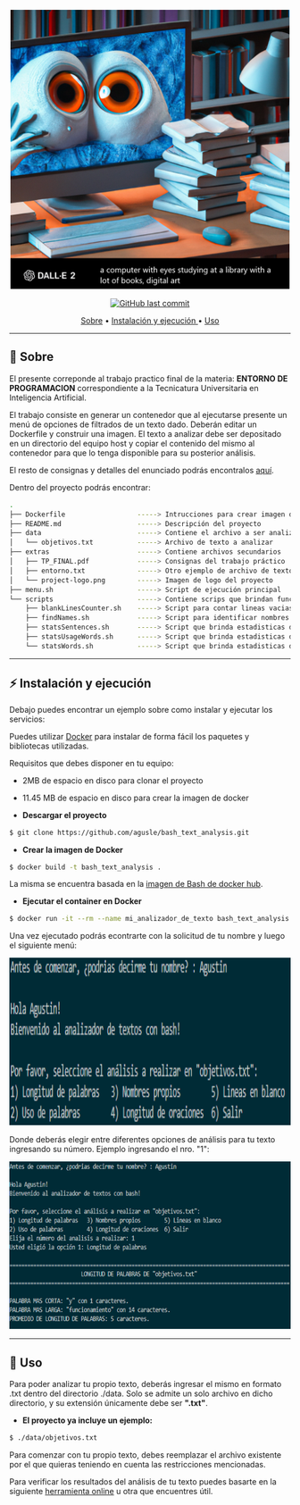 <p align="center">
    <img src="https://github.com/agusle/bash_text_analysis/blob/main/extras/project-logo.png" width = 500 height = 500>
</p>

<p align="center">
    <a href="https://github.com/agusle/bash_text_analysis/commits/main">
    <img src="https://img.shields.io/github/last-commit/agusle/bash_text_analysis?logo=Github"
         alt="GitHub last commit">
</p>

<p align="center">
  <a href="#-sobre">Sobre</a> • 
  <a href="#%EF%B8%8F-instalación-y-ejecución">Instalación y ejecución </a> •
  <a href="#-uso">Uso</a>
</p>

------------------

## 📖 Sobre
El presente correponde al trabajo practico final de la materia: **ENTORNO DE PROGRAMACION** correspondiente a la Tecnicatura Universitaria en Inteligencia Artificial.

El trabajo consiste en generar un contenedor que al ejecutarse presente un menú de
opciones de filtrados de un texto dado. Deberán editar un Dockerfile y construir una imagen.
El texto a analizar debe ser depositado en un directorio del equipo host y copiar el contenido
del mismo al contenedor para que lo tenga disponible para su posterior análisis.

El resto de consignas y detalles del enunciado podrás encontralos [aquí](https://github.com/agusle/bash_text_analysis/blob/main/extras/TP_FINAL.pdf).

Dentro del proyecto podrás encontrar:
```bash
.
├── Dockerfile                  -----> Intrucciones para crear imagen de Docker
├── README.md                   -----> Descripción del proyecto
├── data                        -----> Contiene el archivo a ser analizado
│   └── objetivos.txt           -----> Archivo de texto a analizar
├── extras                      -----> Contiene archivos secundarios
│   ├── TP_FINAL.pdf            -----> Consignas del trabajo práctico
│   ├── entorno.txt             -----> Otro ejemplo de archivo de texto para analizar.
│   └── project-logo.png        -----> Imagen de logo del proyecto
├── menu.sh                     -----> Script de ejecución principal
└── scripts                     -----> Contiene scrips que brindan funcionalidad al script principal
    ├── blankLinesCounter.sh    -----> Script para contar lineas vacias
    ├── findNames.sh            -----> Script para identificar nombres propios
    ├── statsSentences.sh       -----> Script que brinda estadisticas de oraciones
    ├── statsUsageWords.sh      -----> Script que brinda estadisticas de utilizacion de palabras
    └── statsWords.sh           -----> Script que brinda estadisticas de palabras
```

------------------

## ⚡️ Instalación y ejecución 

Debajo puedes encontrar un ejemplo sobre como instalar y ejecutar los servicios:

Puedes utilizar [Docker](https://www.docker.com/) para instalar de forma fácil los paquetes y bibliotecas utilizadas.

Requisitos que debes disponer en tu equipo:
- 2MB de espacio en disco para clonar el proyecto
- 11.45 MB de espacio en disco para crear la imagen de docker

- **Descargar el proyecto**

```bash
$ git clone https://github.com/agusle/bash_text_analysis.git
```

- **Crear la imagen de Docker**

```bash
$ docker build -t bash_text_analysis .
```

La misma se encuentra basada en la [imagen de Bash de docker hub](https://hub.docker.com/_/bash).

- **Ejecutar el container en Docker**

```bash
$ docker run -it --rm --name mi_analizador_de_texto bash_text_analysis
```

Una vez ejecutado podrás econtrarte con la solicitud de tu nombre y luego el siguiente menú:
<p align="center">
    <img src="https://github.com/agusle/bash_text_analysis/blob/main/extras/Capture_menu.PNG" width = 600 height = 300>
</p>

Donde deberás elegir entre diferentes opciones de análisis para tu texto ingresando su número.
Ejemplo ingresando el nro. "1":
<p align="center">
    <img src="https://github.com/agusle/bash_text_analysis/blob/main/extras/Capture_1.PNG" width = 600 height = 300>
</p>

------------------

## 👀 Uso

Para poder analizar tu propio texto, deberás ingresar el mismo en formato .txt dentro del directorio ./data.
Solo se admite un solo archivo en dicho directorio, y su extensión únicamente debe ser **".txt"**.

- **El proyecto ya incluye un ejemplo:**

```bash
$ ./data/objetivos.txt
```

Para comenzar con tu propio texto, debes reemplazar el archivo existente por el que quieras teniendo en cuenta las restricciones mencionadas.

Para verificar los resultados del análisis de tu texto puedes basarte en la siguiente [herramienta online](https://wordcount.com/) u otra que encuentres útil.
